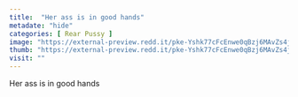 ```yaml
---
title:  "Her ass is in good hands"
metadate: "hide"
categories: [ Rear Pussy ]
image: "https://external-preview.redd.it/pke-Yshk77cFcEnwe0qBzj6MAvZs4j5WvGF81Ff4FAU.jpg?auto=webp&s=065d5d1471a9628490c8f8143619a57e9e9e119d"
thumb: "https://external-preview.redd.it/pke-Yshk77cFcEnwe0qBzj6MAvZs4j5WvGF81Ff4FAU.jpg?width=640&crop=smart&auto=webp&s=02e64e0c39096754093105d08ed05e6f9bf0acd0"
visit: ""
---
```

Her ass is in good hands

